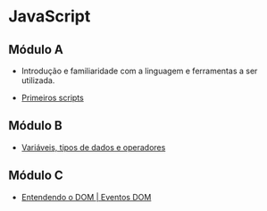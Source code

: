 # JavaScript

<h2>Módulo A</h2>

- Introdução e familiaridade com a linguagem e ferramentas a ser utilizada. 

- [Primeiros scripts](https://github.com/cmarih/curso-em-video-js/blob/master/Modulo-A/modulo-a.md)

<h2>Módulo B</h2>

- [Variáveis, tipos de dados e operadores](https://github.com/cmarih/curso-em-video-js/blob/master/Modulo-B/modulo-b.md)

<h2>Módulo C</h2>

- [Entendendo o DOM | Eventos DOM](https://github.com/cmarih/curso-em-video-js/blob/master/Modulo-C/modulo-c.md)